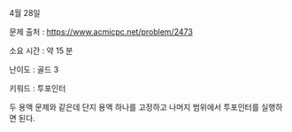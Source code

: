 4월 28일

문제 출처 : https://www.acmicpc.net/problem/2473

소요 시간 : 약 15 분

난이도 : 골드 3

키워드 : 투포인터

두 용액 문제와 같은데 단지 용액 하나를 고정하고 나머지 범위에서 투포인터를 실행하면 된다.
